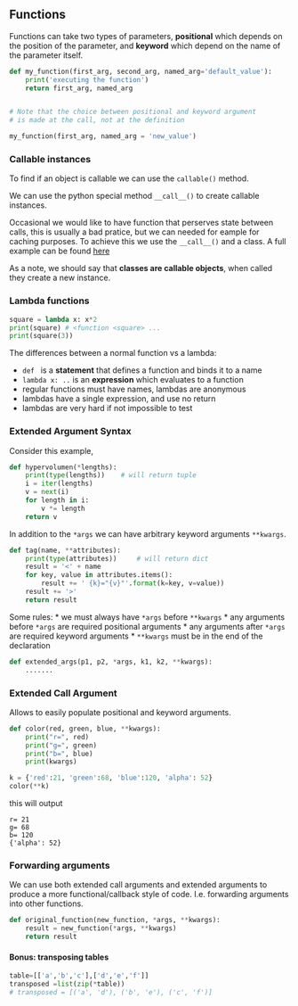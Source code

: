 ## Functions


Functions can take two types of parameters, **positional** which depends on the position of the parameter, and **keyword** which depend on the name of the parameter itself.

```python
def my_function(first_arg, second_arg, named_arg='default_value'):
    print('executing the function')
    return first_arg, named_arg


# Note that the choice between positional and keyword argument
# is made at the call, not at the definition

my_function(first_arg, named_arg = 'new_value')
```


### Callable instances


To find if an object is callable we can use the `callable()` method.


We can use the python special method `__call__()` to create callable instances.


Occasional we would like to have function that perserves state between calls, this is usually a bad pratice, but we can needed for eample for caching purposes. To achieve this we use the `__call__()` and a class. A full example can be found [here](./part2_scripts) 


As a note, we should say that **classes are callable objects**, when called they create a new instance.


### Lambda functions

```python
square = lambda x: x*2
print(square) # <function <square> ...
print(square(3))
```

The differences between a normal function vs a lambda:

* `def ` is a **statement** that defines a function and binds it to a name
* `lambda x: ..` is an **expression** which evaluates to a function
* regular functions must have names, lambdas are anonymous
* lambdas have a single expression, and use no return
* lambdas are very hard if not impossible to test

### Extended Argument Syntax


Consider this example,
```python
def hypervolumen(*lengths):
    print(type(lengths))    # will return tuple
    i = iter(lengths)
    v = next(i)
    for length in i:
        v *= length
    return v
```
In addition to the `*args` we can have arbitrary keyword arguments `**kwargs`.

```python
def tag(name, **attributes):
    print(type(attributes))     # will return dict
    result = '<' + name
    for key, value in attributes.items():
        result += ' {k}="{v}"'.format(k=key, v=value))
    result += '>'
    return result 
```

Some rules:
    * we must always have `*args` before `**kwargs` 
    * any arguments before `*args` are required positional arguments
    * any arguments after `*args` are required keyword arguments
    * `**kwargs` must be in the end of the declaration 

```python
def extended_args(p1, p2, *args, k1, k2, **kwargs):
    .......
```

### Extended Call Argument

Allows to easily populate positional and keyword arguments.

```python
def color(red, green, blue, **kwargs):
    print("r=", red)
    print("g=", green)
    print("b=", blue)
    print(kwargs)

k = {'red':21, 'green':68, 'blue':120, 'alpha': 52}
color(**k)
```
this will output 
```
r= 21
g= 68
b= 120
{'alpha': 52}
```
### Forwarding arguments

We can use both extended call arguments and extended arguments to produce a more functional/callback style of code. I.e. forwarding arguments into other functions.


```python
def original_function(new_function, *args, **kwargs):
    result = new_function(*args, **kwargs)
    return result
```
#### Bonus: transposing tables

```python
table=[['a','b','c'],['d','e','f']]
transposed =list(zip(*table))
# transposed = [('a', 'd'), ('b', 'e'), ('c', 'f')]
```
